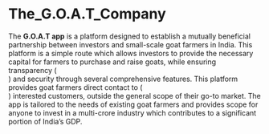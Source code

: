 # The_G.O.A.T_Company
The **G.O.A.T app** is a platform designed to establish a mutually beneficial partnership between investors and small-scale goat farmers in India. 
This platform is a simple route which allows investors to provide the necessary capital for farmers to purchase and raise goats, while ensuring transparency (<br>) and security through several comprehensive features. This platform provides goat farmers direct contact to (<br>) interested customers, outside the general scope of their go-to market.
The app is tailored to the needs of existing goat farmers and provides scope for anyone to invest in a multi-crore industry which contributes to a significant portion of India’s GDP.

